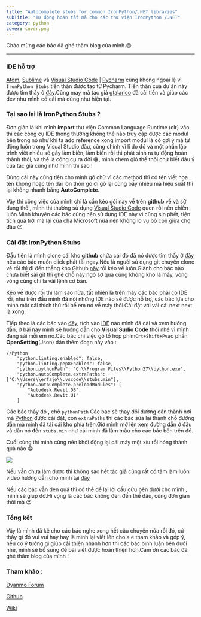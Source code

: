 ```yaml
---
title: "Autocomplete stubs for common IronPython/.NET libraries"
subTitle: "Tự động hoàn tất mã cho các thư viện IronPython /.NET"
category: python
cover: cover.png
---
```


Chào mừng các bác đã ghé thăm blog của mình.😄

---
### IDE hỗ trợ

[Atom](https://atom.io/), [Sublime](https://www.sublimetext.com/) và [Visual Studio Code](https://code.visualstudio.com/) | [Pycharm](https://www.jetbrains.com/pycharm/) cũng không ngoại lệ vì `IronPython Stubs` tiền thân được tạo từ Pycharm. Tiền thân của dự án này được tìm thấy ở [đây](https://gitlab.com/reje/revit-python-stubs).Cũng may mà tác giả [gtalarico](https://github.com/gtalarico) đã cải tiến và giúp các dev như mình có cái mà dùng như hiện tại.

### Tại sao lại là IronPython Stubs ?

Đơn giản là khi mình **import** thư viện Common Language Runtime (clr) vào thì các công cụ IDE thông thường không thể nào truy cập được các modul bên trong nó như khi ta add reference xong import modul là có gợi ý mã tự động luôn trong Visual Studio đâu, cũng chính vì lí do đó và một phần lập trình viết nhiều sẽ gây làm biến, làm biến rồi thì phát sinh ra tự động hoàn thành thôi, và thế là công cụ ra đời 😁, mình chém gió thế thôi chứ biết đâu ý của tác giả cũng như mình thì sao ! 

Dùng cái này cũng tiện cho mình gõ chữ vì các method thì có tên viết hoa tên không hoặc tên dài lòn thòn gõ đi gõ lại cũng bấy nhiêu mà hiệu suất thì lại không nhanh bằng **AutoComplete**.

Vậy thì công việc của mình chỉ là cần kéo gói này về trên **github** về và sử dụng thôi, mình thì thường sử dụng [Visual Studio Code](https://code.visualstudio.com/) quen rồi nên chiến luôn.Mình khuyên các bác cũng nên sử dụng IDE này vì cũng sịn phết, tiện tích quá trời mà lại của cha Microsoft nữa nên không lo vụ bỏ con giữa chợ đâu 😍

### Cài đặt IronPython Stubs

Đầu tiên là mình clone cái kho **github** chứa cái đó đã nó được tìm thấy ở [đây](https://github.com/gtalarico/ironpython-stubs/archive/master.zip) nếu các bác muốn click phát tải ngay.Nếu là người sử dụng git chuyên clone về rồi thì đi đến thẳng kho Github [này](https://github.com/gtalarico/ironpython-stubs) rồi kéo về luôn.Giành cho bác nào chưa biết sài git thì ghé chỗ [này](https://rogerdudler.github.io/git-guide/index.vi.html) ngó sơ qua cũng không khó là mấy, vòng vòng cũng chỉ là vài lệnh cơ bản.

Kéo về được rồi thì làm sao nữa, tất nhiên là trên máy các bác phải có IDE rồi, như trên đầu mình đã nói những IDE nào sẽ được hỗ trợ, các bác lựa cho mình một cái thích thú rồi bế em nó về máy thôi.Cài đặt với vài cái next next là xong.

Tiếp theo là các bác vào [đây](https://github.com/gtalarico/ironpython-stubs/wiki), tích vào [IDE](https://www.codehub.vn/IDE-La-Gi) nào mình đã cài và xem hướng dẫn, ở bài này mình sẽ hướng dẫn cho **Visual Sudio Code** thôi nhé vì mình đang sài mỗi em nó.Các bác chỉ việc gõ tổ hợp phím` Crt+Shift+P `vào phần **OpenSetting**(Json) dán thêm đoạn này vào : 

```
//Python
    "python.linting.enabled": false,
    "python.linting.pep8Enabled": false,
    "python.pythonPath": "C:\\Program Files\\Python27\\python.exe",
    "python.autoComplete.extraPaths": ["C:\\Users\\erfajo\\.vscode\\stubs.min"],
    "python.autoComplete.preloadModules": [
        "Autodesk.Revit.DB",
        "Autodesk.Revit.UI"
    ] 

```
Các bác thấy đó , chỗ `pythonPath` Các bác sẽ thay đổi đường dẫn thành nơi mà [Python](https://www.python.org/downloads/) được cài đặt, còn `extraPaths` thì các bác sửa lại thành chỗ đường dẫn mà mình đã tải cái kho phía trên.Giờ mình mở lên xem đường dẫn ở đâu và dẫn nó đến `stubs.min` như cái mình đã làm mẫu cho các bác bên trên đó.

Cuối cùng thì mình cũng nên khởi động lại cái máy một xíu rồi hóng thành quả nào 😁

![](https://github.com/gtalarico/ironpython-stubs/raw/dev/main/docs/vscode/vscode-demo.gif)

Nếu vẫn chưa làm được thì không sao hết tác giả cũng rất có tâm làm luôn video hướng dẫn cho mình tại [đây](https://www.loom.com/share/72588e78e6cc4d65a8a294b84ed2dee1)

Nếu các bác vẫn đen quá thì có thể để lại lời cầu cứu bên dưới cho mình , mình sẽ giúp đỡ.Hi vọng là các bác không đen đến thế đâu, cũng đơn giản thôi mà 😍

### Tổng kết

Vậy là mình đã kể cho các bác nghe xong hết câu chuyện nữa rồi đó, cứ thấy gì đó vui vui hay hay là mình lại viết lên cho a e tham khảo và góp ý, nếu có ý tưởng gì giúp cải thiện nhanh hơn thì các bác bình luận bên dưới nhé, mình sẽ bổ sung để bài viết được hoàn thiện hơn.Cám ơn các bác đã ghé thăm blog của mình !

### Tham khảo :
[Dyanmo Forum](https://forum.dynamobim.com/t/python-autocomplete/12671)

[Github](https://github.com/gtalarico/ironpython-stubs)

[Wiki](https://github.com/gtalarico/ironpython-stubs/wiki)


